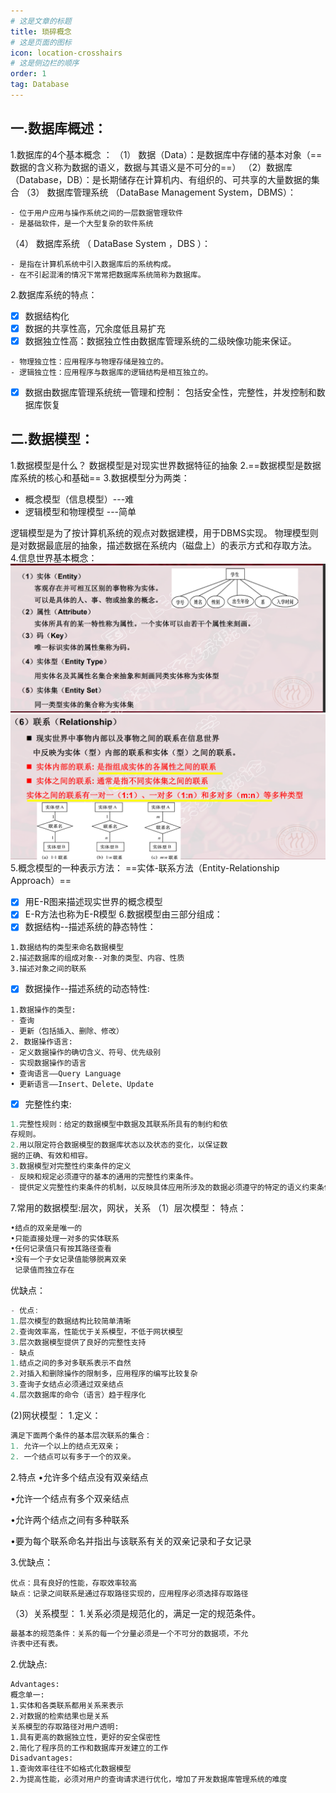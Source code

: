 ```yaml
---
# 这是文章的标题
title: 琐碎概念
# 这是页面的图标
icon: location-crosshairs
# 这是侧边栏的顺序
order: 1
tag: Database
---
```

## 一.数据库概述：
1.数据库的4个基本概念 ：
（1） 数据（Data）：是数据库中存储的基本对象（==数据的含义称为数据的语义，数据与其语义是不可分的==）
（2）数据库（Database，DB）：是长期储存在计算机内、有组织的、可共享的大量数据的集合
（3） 数据库管理系统 （DataBase Management System，DBMS）：
```
- 位于用户应用与操作系统之间的一层数据管理软件
- 是基础软件，是一个大型复杂的软件系统
```
（4） 数据库系统 （ DataBase System ，DBS ）： 
```
- 是指在计算机系统中引入数据库后的系统构成。
- 在不引起混淆的情况下常常把数据库系统简称为数据库。
```
2.数据库系统的特点：
- [x] 数据结构化
- [x] 数据的共享性高，冗余度低且易扩充
- [x] 数据独立性高：数据独立性由数据库管理系统的二级映像功能来保证。
```
- 物理独立性：应用程序与物理存储是独立的。
- 逻辑独立性：应用程序与数据库的逻辑结构是相互独立的。
```
- [x] 数据由数据库管理系统统一管理和控制：
包括安全性，完整性，并发控制和数据库恢复

## 二.数据模型：
1.数据模型是什么？
数据模型是对现实世界数据特征的抽象
2.==数据模型是数据库系统的核心和基础==
3.数据模型分为两类：
- 概念模型（信息模型）---难
- 逻辑模型和物理模型   ---简单

逻辑模型是为了按计算机系统的观点对数据建模，用于DBMS实现。
物理模型则是对数据最底层的抽象，描述数据在系统内（磁盘上）的表示方式和存取方法。
4.信息世界基本概念：
![实体](/notes-image/实体.png)
![联系](/notes-image/联系.png)
5.概念模型的一种表示方法：
==实体-联系方法（Entity-Relationship Approach）==
- [x] 用E-R图来描述现实世界的概念模型
- [x] E-R方法也称为E-R模型
6.数据模型由三部分组成：
- [x] 数据结构--描述系统的静态特性：
```
1.数据结构的类型来命名数据模型
2.描述数据库的组成对象--对象的类型、内容、性质
3.描述对象之间的联系
```
- [x] 数据操作--描述系统的动态特性:
```
1.数据操作的类型:
- 查询
- 更新（包括插入、删除、修改）
2. 数据操作语言:
- 定义数据操作的确切含义、符号、优先级别
- 实现数据操作的语言
• 查询语言——Query Language
• 更新语言——Insert、Delete、Update
```
- [x] 完整性约束:
```js
1.完整性规则：给定的数据模型中数据及其联系所具有的制约和依
存规则。
2.用以限定符合数据模型的数据库状态以及状态的变化，以保证数
据的正确、有效和相容。
3.数据模型对完整性约束条件的定义
- 反映和规定必须遵守的基本的通用的完整性约束条件。
- 提供定义完整性约束条件的机制，以反映具体应用所涉及的数据必须遵守的特定的语义约束条件。
```
7.常用的数据模型:层次，网状，关系
（1）层次模型：
特点：
```ts
•结点的双亲是唯一的
•只能直接处理一对多的实体联系
•任何记录值只有按其路径查看
•没有一个子女记录值能够脱离双亲
 记录值而独立存在
```
优缺点：
```ts
- 优点:
1.层次模型的数据结构比较简单清晰
2.查询效率高，性能优于关系模型，不低于网状模型
3.层次数据模型提供了良好的完整性支持
- 缺点
1.结点之间的多对多联系表示不自然
2.对插入和删除操作的限制多，应用程序的编写比较复杂
3.查询子女结点必须通过双亲结点
4.层次数据库的命令（语言）趋于程序化
```
(2)网状模型：
1.定义：
```js
满足下面两个条件的基本层次联系的集合：
1. 允许一个以上的结点无双亲；
2. 一个结点可以有多于一个的双亲。
```
2.特点
•允许多个结点没有双亲结点

•允许一个结点有多个双亲结点

•允许两个结点之间有多种联系

•要为每个联系命名并指出与该联系有关的双亲记录和子女记录

3.优缺点：
```
优点：具有良好的性能，存取效率较高
缺点：记录之间联系是通过存取路径实现的，应用程序必须选择存取路径
```
（3）关系模型：
1.关系必须是规范化的，满足一定的规范条件。
```ts
最基本的规范条件：关系的每一个分量必须是一个不可分的数据项，不允
许表中还有表。
```
2.优缺点:
```
Advantages:
概念单一:
1.实体和各类联系都用关系来表示
2.对数据的检索结果也是关系
关系模型的存取路径对用户透明:
1.具有更高的数据独立性，更好的安全保密性
2.简化了程序员的工作和数据库开发建立的工作
Disadvantages:
1.查询效率往往不如格式化数据模型
2.为提高性能，必须对用户的查询请求进行优化，增加了开发数据库管理系统的难度
```

